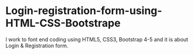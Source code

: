 # Login-registration-form-using-HTML-CSS-Bootstrape
I work to font end coding using HTML5, CSS3, Bootstrap 4-5 and it is about Login &amp; Registration form.
